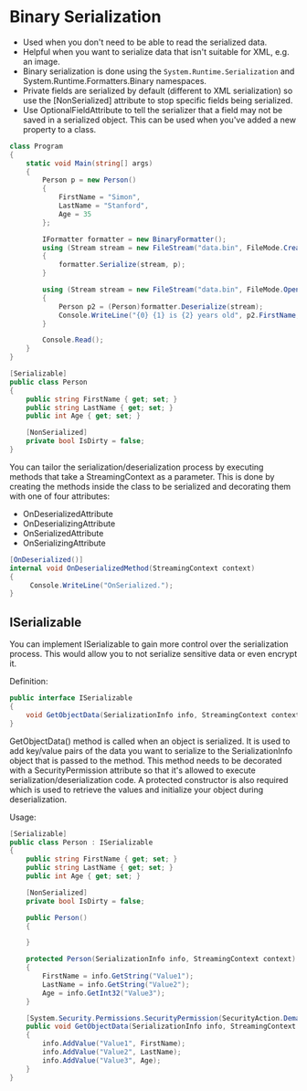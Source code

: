 # Binary Serialization


- Used when you don't need to be able to read the serialized data.
- Helpful when you want to serialize data that isn't suitable for XML, e.g. an image.
- Binary serialization is done using the `System.Runtime.Serialization` and System.Runtime.Formatters.Binary namespaces.
- Private fields are serialized by default (different to XML serialization) so use the [NonSerialized] attribute to stop specific fields being serialized.
- Use OptionalFieldAttribute to tell the serializer that a field may not be saved in a serialized object. This can be used when you've added a new property to a class.



```csharp
class Program
{
    static void Main(string[] args)
    {
        Person p = new Person()
        {
            FirstName = "Simon",
            LastName = "Stanford",
            Age = 35
        };

        IFormatter formatter = new BinaryFormatter();
        using (Stream stream = new FileStream("data.bin", FileMode.Create))
        {
            formatter.Serialize(stream, p);
        }

        using (Stream stream = new FileStream("data.bin", FileMode.Open))
        {
            Person p2 = (Person)formatter.Deserialize(stream);
            Console.WriteLine("{0} {1} is {2} years old", p2.FirstName, p2.LastName, p2.Age);
        }

        Console.Read();
    }
}

[Serializable]
public class Person
{
    public string FirstName { get; set; }
    public string LastName { get; set; }
    public int Age { get; set; }

    [NonSerialized]
    private bool IsDirty = false;
}
```

You can tailor the serialization/deserialization process by executing methods that take a StreamingContext as a parameter. This is done by creating the methods inside the class to be serialized and decorating them with one of four attributes:
- OnDeserializedAttribute
- OnDeserializingAttribute
- OnSerializedAttribute
- OnSerializingAttribute


```csharp
[OnDeserialized()]
internal void OnDeserializedMethod(StreamingContext context)
{
     Console.WriteLine("OnSerialized.");
}
```

## ISerializable
You can implement ISerializable to gain more control over the serialization process. This would allow you to not serialize sensitive data or even encrypt it.

Definition:

```csharp
public interface ISerializable
{
    void GetObjectData(SerializationInfo info, StreamingContext context);
}
```

GetObjectData() method is called when an object is serialized. It is used to add key/value pairs of the data you want to serialize to the SerializationInfo object that is passed to the method. This method needs to be decorated with a SecurityPermission attribute so that it's allowed to execute serialization/deserialization code.  A protected constructor is also required which is used to retrieve the values and initialize your object during deserialization.

Usage:

```csharp
[Serializable]
public class Person : ISerializable
{
    public string FirstName { get; set; }
    public string LastName { get; set; }
    public int Age { get; set; }

    [NonSerialized]
    private bool IsDirty = false;

    public Person()
    {

    }

    protected Person(SerializationInfo info, StreamingContext context)
    {
        FirstName = info.GetString("Value1");
        LastName = info.GetString("Value2");
        Age = info.GetInt32("Value3");
    }

    [System.Security.Permissions.SecurityPermission(SecurityAction.Demand, SerializationFormatter=true)]
    public void GetObjectData(SerializationInfo info, StreamingContext context)
    {
        info.AddValue("Value1", FirstName);
        info.AddValue("Value2", LastName);
        info.AddValue("Value3", Age);
    }
}
 ```
<!--stackedit_data:
eyJoaXN0b3J5IjpbMTE0ODg5MjIxOF19
-->